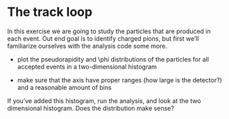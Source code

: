 # The track loop

In this exercise we are going to study the particles that are produced in each event. Out end goal is to identify charged pions, but first we’ll familiarize ourselves with the analysis code some more.

* plot the pseudorapidity and \phi distributions of the particles for all accepted events in a two-dimensional histogram

* make sure that the axis have proper ranges (how large is the detector?) and a reasonable amount of bins

If you’ve added this histogram, run the analysis, and look at the two dimensional histogram. Does the distribution make sense?
